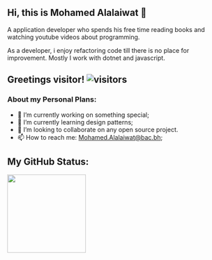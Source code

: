 
## Hi, this is Mohamed Alalaiwat 👋

A application developer who spends his free time reading books and watching youtube videos about programming.

As a developer, i enjoy refactoring code till there is no place for improvement. Mostly I work with dotnet and javascript.

## Greetings visitor! ![visitors](https://visitor-badge.glitch.me/badge?page_id=page.id)

### About my Personal Plans:

- 👀 I’m currently working on something special;
- 🌱 I’m currently learning design patterns;
- 💞️ I’m looking to collaborate on any open source project.
- 📫 How to reach me: Mohamed.Alalaiwat@bac.bh;

## My GitHub Status:

<img height="180em" src="https://github-readme-stats.vercel.app/api?username=alalaiwat-m&show_icons=true&hide_border=true&&count_private=true&include_all_commits=true" />

<!---
alalaiwat-m/alalaiwat-m is a ✨ special ✨ repository because its `README.md` (this file) appears on your GitHub profile.
You can click the Preview link to take a look at your changes.
--->
